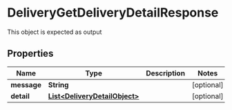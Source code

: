 

# DeliveryGetDeliveryDetailResponse

This object is expected as output
## Properties

Name | Type | Description | Notes
------------ | ------------- | ------------- | -------------
**message** | **String** |  |  [optional]
**detail** | [**List&lt;DeliveryDetailObject&gt;**](DeliveryDetailObject.md) |  |  [optional]




